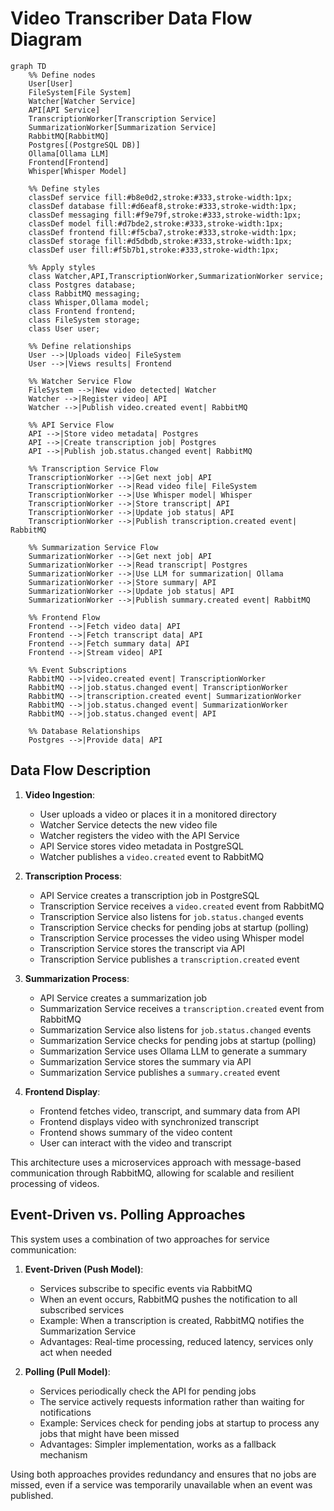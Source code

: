 # Video Transcriber Data Flow Diagram

```mermaid
graph TD
    %% Define nodes
    User[User]
    FileSystem[File System]
    Watcher[Watcher Service]
    API[API Service]
    TranscriptionWorker[Transcription Service]
    SummarizationWorker[Summarization Service]
    RabbitMQ[RabbitMQ]
    Postgres[(PostgreSQL DB)]
    Ollama[Ollama LLM]
    Frontend[Frontend]
    Whisper[Whisper Model]

    %% Define styles
    classDef service fill:#b8e0d2,stroke:#333,stroke-width:1px;
    classDef database fill:#d6eaf8,stroke:#333,stroke-width:1px;
    classDef messaging fill:#f9e79f,stroke:#333,stroke-width:1px;
    classDef model fill:#d7bde2,stroke:#333,stroke-width:1px;
    classDef frontend fill:#f5cba7,stroke:#333,stroke-width:1px;
    classDef storage fill:#d5dbdb,stroke:#333,stroke-width:1px;
    classDef user fill:#f5b7b1,stroke:#333,stroke-width:1px;

    %% Apply styles
    class Watcher,API,TranscriptionWorker,SummarizationWorker service;
    class Postgres database;
    class RabbitMQ messaging;
    class Whisper,Ollama model;
    class Frontend frontend;
    class FileSystem storage;
    class User user;

    %% Define relationships
    User -->|Uploads video| FileSystem
    User -->|Views results| Frontend

    %% Watcher Service Flow
    FileSystem -->|New video detected| Watcher
    Watcher -->|Register video| API
    Watcher -->|Publish video.created event| RabbitMQ

    %% API Service Flow
    API -->|Store video metadata| Postgres
    API -->|Create transcription job| Postgres
    API -->|Publish job.status.changed event| RabbitMQ

    %% Transcription Service Flow
    TranscriptionWorker -->|Get next job| API
    TranscriptionWorker -->|Read video file| FileSystem
    TranscriptionWorker -->|Use Whisper model| Whisper
    TranscriptionWorker -->|Store transcript| API
    TranscriptionWorker -->|Update job status| API
    TranscriptionWorker -->|Publish transcription.created event| RabbitMQ

    %% Summarization Service Flow
    SummarizationWorker -->|Get next job| API
    SummarizationWorker -->|Read transcript| Postgres
    SummarizationWorker -->|Use LLM for summarization| Ollama
    SummarizationWorker -->|Store summary| API
    SummarizationWorker -->|Update job status| API
    SummarizationWorker -->|Publish summary.created event| RabbitMQ

    %% Frontend Flow
    Frontend -->|Fetch video data| API
    Frontend -->|Fetch transcript data| API
    Frontend -->|Fetch summary data| API
    Frontend -->|Stream video| API

    %% Event Subscriptions
    RabbitMQ -->|video.created event| TranscriptionWorker
    RabbitMQ -->|job.status.changed event| TranscriptionWorker
    RabbitMQ -->|transcription.created event| SummarizationWorker
    RabbitMQ -->|job.status.changed event| SummarizationWorker
    RabbitMQ -->|job.status.changed event| API

    %% Database Relationships
    Postgres -->|Provide data| API
```

## Data Flow Description

1. **Video Ingestion**:

   - User uploads a video or places it in a monitored directory
   - Watcher Service detects the new video file
   - Watcher registers the video with the API Service
   - API Service stores video metadata in PostgreSQL
   - Watcher publishes a `video.created` event to RabbitMQ

2. **Transcription Process**:

   - API Service creates a transcription job in PostgreSQL
   - Transcription Service receives a `video.created` event from RabbitMQ
   - Transcription Service also listens for `job.status.changed` events
   - Transcription Service checks for pending jobs at startup (polling)
   - Transcription Service processes the video using Whisper model
   - Transcription Service stores the transcript via API
   - Transcription Service publishes a `transcription.created` event

3. **Summarization Process**:

   - API Service creates a summarization job
   - Summarization Service receives a `transcription.created` event from RabbitMQ
   - Summarization Service also listens for `job.status.changed` events
   - Summarization Service checks for pending jobs at startup (polling)
   - Summarization Service uses Ollama LLM to generate a summary
   - Summarization Service stores the summary via API
   - Summarization Service publishes a `summary.created` event

4. **Frontend Display**:
   - Frontend fetches video, transcript, and summary data from API
   - Frontend displays video with synchronized transcript
   - Frontend shows summary of the video content
   - User can interact with the video and transcript

This architecture uses a microservices approach with message-based communication through RabbitMQ, allowing for scalable and resilient processing of videos.

## Event-Driven vs. Polling Approaches

This system uses a combination of two approaches for service communication:

1. **Event-Driven (Push Model)**:

   - Services subscribe to specific events via RabbitMQ
   - When an event occurs, RabbitMQ pushes the notification to all subscribed services
   - Example: When a transcription is created, RabbitMQ notifies the Summarization Service
   - Advantages: Real-time processing, reduced latency, services only act when needed

2. **Polling (Pull Model)**:
   - Services periodically check the API for pending jobs
   - The service actively requests information rather than waiting for notifications
   - Example: Services check for pending jobs at startup to process any jobs that might have been missed
   - Advantages: Simpler implementation, works as a fallback mechanism

Using both approaches provides redundancy and ensures that no jobs are missed, even if a service was temporarily unavailable when an event was published.
